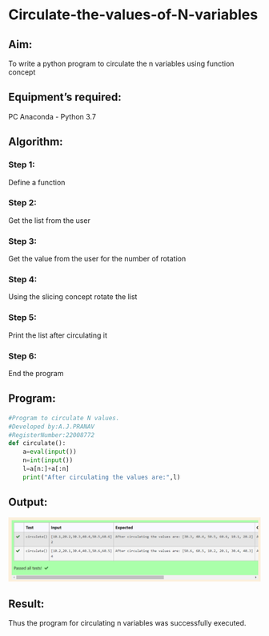 # Circulate-the-values-of-N-variables
## Aim:
To write a python program to circulate the n variables using function concept
## Equipment’s required:
PC
Anaconda - Python 3.7
## Algorithm: 
### Step 1: 
Define a function
### Step 2:
Get the list from the user
### Step 3: 
Get the value from the user for the number of rotation
### Step 4: 
Using the slicing concept rotate the list
### Step 5: 
Print the list after circulating it
### Step 6: 
End the program
## Program:
```python
#Program to circulate N values.
#Developed by:A.J.PRANAV
#RegisterNumber:22008772
def circulate():
    a=eval(input())
    n=int(input())
    l=a[n:]+a[:n]
    print("After circulating the values are:",l)
```
## Output:
![label](./circulatenvar.png)
## Result:
Thus the program for circulating n variables was successfully executed.
